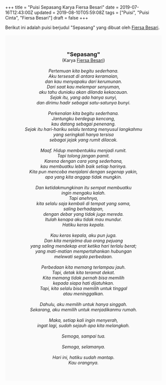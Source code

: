+++
title = "Puisi Sepasang Karya Fiersa Besari"
date = 2019-07-16T12:43:00Z
updated = 2019-08-10T05:59:08Z
tags = ["Puisi", "Puisi Cinta", "Fiersa Besari"]
draft = false
+++

<div dir="ltr" style="text-align: left;" trbidi="on"><div dir="ltr" style="text-align: left;" trbidi="on"><div style="text-align: justify;">Berikut ini adalah puisi berjudul "Sepasang" yang dibuat oleh <a href="https://www.youtube.com/user/fiersabesari" target="_blank">Fiersa Besari</a>. </div><br /><div style="background: #FAFAFA; font-size: 14px; padding: 50px; text-align: center;"><span style="font-size: 18px;"><b>"Sepasang"</b></span><br />(Karya <a href="https://www.sekata.web.id/tags/fiersa-besari" target="_blank">Fiersa Besari</a>) <br /><br /><i>Pertemuan kita begitu sederhana.<br />Aku tersesat di antara keramaian,<br />dan kau menyapaku dari kerumunan.<br />Dari saat kau melempar senyuman,<br />aku tahu duniaku akan dilanda kekacauan.<br />Sejak itu, yang ada hanya sunyi,<br />dan dirimu hadir sebagai satu-satunya bunyi.<br /><br />Perkenalan kita begitu sederhana.<br />Jantungku berdegup kencang,<br />kau datang sebagai penenang.<br />Sejak itu hari-hariku selalu tentang menyusul langkahmu<br />yang seringkali hanya tersisa<br />sebagai jejak yang rumit dilacak.<br /><br />Maaf. Hidup membentukku menjadi rumit.<br />Tapi tolong jangan pamit.<br />Karena dengan cara yang sederhana,<br />kau membuatku lebih baik setiap harinya.<br />Kita pun mencoba menjalani dengan segenap yakin,<br />apa yang kita anggap tidak mungkin.<br /><br />Dan ketidakmungkinan itu sempat membuatku<br />ingin mengaku kalah.<br />Tapi anehnya,<br />kita selalu saja kembali di tempat yang sama,<br />saling berhadapan,<br />dengan debar yang tidak juga mereda.<br />Itulah kenapa aku tidak mau mundur.<br />Hatiku keras kepala.<br /><br />Kau keras kepala, aku pun juga.<br />Dan kita menjelma dua orang pejuang<br />yang saling mendekap erat ketika hari terlalu berat;<br />yang mati-matian mempertahankan hubungan<br />melewati segala perbedaan.<br /><br />Perbedaan kita memang terlampau jauh.<br />Tapi, detak kita teramat dekat.<br />Kita memang tidak pernah bisa memilih<br />kepada siapa hati dijatuhkan.<br />Tapi, kita selalu bisa memilih untuk tinggal<br />atau meninggalkan.<br /><br />Dahulu, aku memilih untuk hanya singgah.<br />Sekarang, aku memilih untuk menjadikanmu rumah.<br /><br />Maka, setiap kali ingin menyerah,<br />ingat lagi, sudah sejauh apa kita melangkah.<br /><br />Semoga, sampai tua.<br /><br />Semoga, selamanya.<br /><br />Hari ini, hatiku sudah mantap.<br />Kau orangnya.</i></div></div></div>
